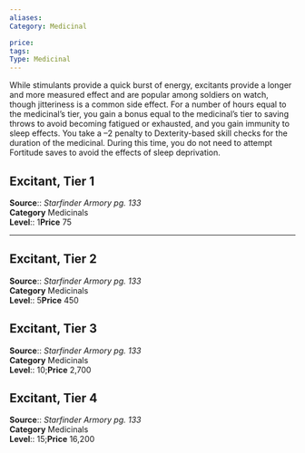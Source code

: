 ```yaml
---
aliases: 
Category: Medicinal

price:  
tags: 
Type: Medicinal
---
```

While stimulants provide a quick burst of energy, excitants provide a longer and more measured effect and are popular among soldiers on watch, though jitteriness is a common side effect. For a number of hours equal to the medicinal’s tier, you gain a bonus equal to the medicinal’s tier to saving throws to avoid becoming fatigued or exhausted, and you gain immunity to sleep effects. You take a –2 penalty to Dexterity-based skill checks for the duration of the medicinal. During this time, you do not need to attempt Fortitude saves to avoid the effects of sleep deprivation.  

## Excitant, Tier 1

**Source**:: _Starfinder Armory pg. 133_  
**Category** Medicinals  
**Level**:: 1**Price** 75

---

## Excitant, Tier 2

**Source**:: _Starfinder Armory pg. 133_  
**Category** Medicinals  
**Level**:: 5**Price** 450

## Excitant, Tier 3

**Source**:: _Starfinder Armory pg. 133_  
**Category** Medicinals  
**Level**:: 10;**Price** 2,700

## Excitant, Tier 4

**Source**:: _Starfinder Armory pg. 133_  
**Category** Medicinals  
**Level**:: 15;**Price** 16,200
